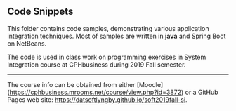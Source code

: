 ## Code Snippets

This folder contains code samples, demonstrating various application integration techniques. Most of samples are written in __java__ and Spring Boot on NetBeans.<br>

The code is used in class work on programming exercises in System Integration course at CPHbusiness during 2019 Fall semester.<br>
***
The course info can be obtained from either [Moodle] (https://cphbusiness.mrooms.net/course/view.php?id=3872) or a GitHub Pages web site: https://datsoftlyngby.github.io/soft2019fall-si.


